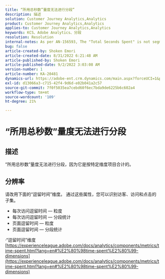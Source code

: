 ```yaml
---
title: “所用总秒数”量度无法进行分段”
description: 描述
solution: Customer Journey Analytics,Analytics
product: Customer Journey Analytics,Analytics
applies-to: Customer Journey Analytics,Analytics
keywords: KCS、Adobe Analytics、分段
resolution: Resolution
internal-notes: As per AN-156593, The "Total Seconds Spent" is not segmentable.
bug: false
article-created-by: Shoken Emori
article-created-date: 8/31/2022 6:21:48 AM
article-published-by: Shoken Emori
article-published-date: 9/2/2022 3:03:08 AM
version-number: 1
article-number: KA-20481
dynamics-url: https://adobe-ent.crm.dynamics.com/main.aspx?forceUCI=1&pagetype=entityrecord&etn=knowledgearticle&id=34b9652d-f528-ed11-9db1-0022480869de
exl-id: d13066a3-c715-42f4-9d6d-e02b041a2c57
source-git-commit: 7f0f5035ea7cebd60f6ec7bda9de6225b6c602a4
workflow-type: tm+mt
source-wordcount: '109'
ht-degree: 21%

---
```


# “所用总秒数”量度无法进行分段

## 描述

“所用总秒数”量度无法进行分段，因为它是按特定维度项目合计的。

## 分辨率


请改用下面的“逗留时间”维度。 通过这些属性，您可以识别访客、访问和点击的子集。

- 每次访问逗留时间 — 粒度
- 每次访问逗留时间 — 分段统计
- 页面逗留时间 — 粒度
- 页面逗留时间 — 分段统计


·“逗留时间”维度
[https://experienceleague.adobe.com/docs/analytics/components/metrics/time-spent.html?lang=en#%E2%80%98time-spent%E2%80%99-dimensions](https://experienceleague.adobe.com/docs/analytics/components/metrics/time-spent.html?lang=en#%E2%80%98time-spent%E2%80%99-dimensions)
